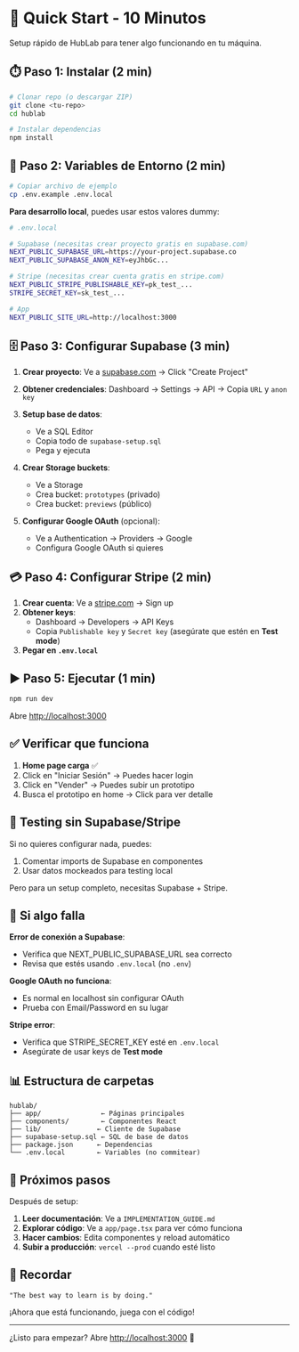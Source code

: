 # 🚀 Quick Start - 10 Minutos

Setup rápido de HubLab para tener algo funcionando en tu máquina.

## ⏱️ Paso 1: Instalar (2 min)

```bash
# Clonar repo (o descargar ZIP)
git clone <tu-repo>
cd hublab

# Instalar dependencias
npm install
```

## 🔑 Paso 2: Variables de Entorno (2 min)

```bash
# Copiar archivo de ejemplo
cp .env.example .env.local
```

**Para desarrollo local**, puedes usar estos valores dummy:

```bash
# .env.local

# Supabase (necesitas crear proyecto gratis en supabase.com)
NEXT_PUBLIC_SUPABASE_URL=https://your-project.supabase.co
NEXT_PUBLIC_SUPABASE_ANON_KEY=eyJhbGc...

# Stripe (necesitas crear cuenta gratis en stripe.com)
NEXT_PUBLIC_STRIPE_PUBLISHABLE_KEY=pk_test_...
STRIPE_SECRET_KEY=sk_test_...

# App
NEXT_PUBLIC_SITE_URL=http://localhost:3000
```

## 🗄️ Paso 3: Configurar Supabase (3 min)

1. **Crear proyecto**: Ve a [supabase.com](https://supabase.com) → Click "Create Project"
2. **Obtener credenciales**: Dashboard → Settings → API → Copia `URL` y `anon key`
3. **Setup base de datos**:
   - Ve a SQL Editor
   - Copia todo de `supabase-setup.sql`
   - Pega y ejecuta

4. **Crear Storage buckets**:
   - Ve a Storage
   - Crea bucket: `prototypes` (privado)
   - Crea bucket: `previews` (público)

5. **Configurar Google OAuth** (opcional):
   - Ve a Authentication → Providers → Google
   - Configura Google OAuth si quieres

## 💳 Paso 4: Configurar Stripe (2 min)

1. **Crear cuenta**: Ve a [stripe.com](https://stripe.com) → Sign up
2. **Obtener keys**:
   - Dashboard → Developers → API Keys
   - Copia `Publishable key` y `Secret key` (asegúrate que estén en **Test mode**)
3. **Pegar en `.env.local`**

## ▶️ Paso 5: Ejecutar (1 min)

```bash
npm run dev
```

Abre [http://localhost:3000](http://localhost:3000)

## ✅ Verificar que funciona

1. **Home page carga** ✅
2. Click en "Iniciar Sesión" → Puedes hacer login
3. Click en "Vender" → Puedes subir un prototipo
4. Busca el prototipo en home → Click para ver detalle

## 🧪 Testing sin Supabase/Stripe

Si no quieres configurar nada, puedes:

1. Comentar imports de Supabase en componentes
2. Usar datos mockeados para testing local

Pero para un setup completo, necesitas Supabase + Stripe.

## 🐛 Si algo falla

**Error de conexión a Supabase**:
- Verifica que NEXT_PUBLIC_SUPABASE_URL sea correcto
- Revisa que estés usando `.env.local` (no `.env`)

**Google OAuth no funciona**:
- Es normal en localhost sin configurar OAuth
- Prueba con Email/Password en su lugar

**Stripe error**:
- Verifica que STRIPE_SECRET_KEY esté en `.env.local`
- Asegúrate de usar keys de **Test mode**

## 📊 Estructura de carpetas

```
hublab/
├── app/               ← Páginas principales
├── components/        ← Componentes React
├── lib/              ← Cliente de Supabase
├── supabase-setup.sql ← SQL de base de datos
├── package.json      ← Dependencias
└── .env.local        ← Variables (no commitear)
```

## 🎯 Próximos pasos

Después de setup:

1. **Leer documentación**: Ve a `IMPLEMENTATION_GUIDE.md`
2. **Explorar código**: Ve a `app/page.tsx` para ver cómo funciona
3. **Hacer cambios**: Edita componentes y reload automático
4. **Subir a producción**: `vercel --prod` cuando esté listo

## 💪 Recordar

```
"The best way to learn is by doing."
```

¡Ahora que está funcionando, juega con el código!

---

¿Listo para empezar? Abre [http://localhost:3000](http://localhost:3000) 🚀
